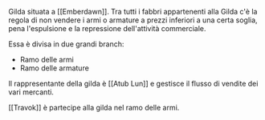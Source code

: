 
Gilda situata a [[Emberdawn]]. Tra tutti i fabbri appartenenti alla Gilda c'è la regola di non vendere i armi o armature a prezzi inferiori a una certa soglia, pena l'espulsione e la repressione dell'attività commerciale.

Essa è divisa in due grandi branch:
- Ramo delle armi
- Ramo delle armature

Il rappresentante della gilda è [[Atub Lun]] e gestisce il flusso di vendite dei vari mercanti.


[[Travok]] è partecipe alla gilda nel ramo delle armi.